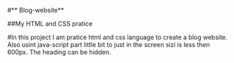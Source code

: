 #** Blog-website**

##My HTML and CSS pratice

#In this project I am pratice html and css language to create a blog website. Also usint java-script part little bit to just in the screen sizi is less then 600px. The heading can be hidden.
